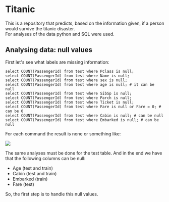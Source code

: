 # Titanic 

This is a repository that predicts, based on the information given, if a person would survive the titanic disaster.  
For analyses of the data python and SQL were used. 
## Analysing data: null values

First let's see what labels are missing information: 


```sql=
select COUNT(PassengerId) from test where Pclass is null;
select COUNT(PassengerId) from test where Name is null;
select COUNT(PassengerId) from test where sex is null;
select COUNT(PassengerId) from test where age is null; # it can be null
select COUNT(PassengerId) from test where SibSp is null;
select COUNT(PassengerId) from test where Parch is null;
select COUNT(PassengerId) from test where Ticket is null;
select COUNT(PassengerId) from test where Fare is null or Fare = 0; # can be 0
select COUNT(PassengerId) from test where Cabin is null; # can be null
select COUNT(PassengerId) from test where Embarked is null; # can be null
```

For each command the result is none or something like: 

![](https://i.imgur.com/xm9KWaV.png)

The same analyses must be done for the test table.
And in the end we have that the following columns can be null: 
- Age (test and train)
- Cabin (test and train)
- Embarked (train)
- Fare (test)

So, the first step is to handle this null values. 

